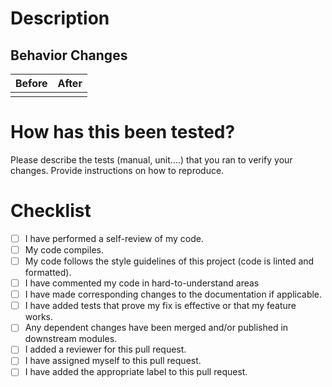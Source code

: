 # Description

[//]: # 'Summarize changes and the related issue. Include motivation and context.'

## Behavior Changes

[//]: # 'Delete this section if not applicable'

| Before | After |
| ------ | ----- |
|        |       |

# How has this been tested?

[//]: # 'Delete this section if not applicable'

Please describe the tests (manual, unit....) that you ran to verify your changes. Provide instructions on how to reproduce.

# Checklist

- [ ] I have performed a self-review of my code.
- [ ] My code compiles.
- [ ] My code follows the style guidelines of this project (code is linted and formatted).
- [ ] I have commented my code in hard-to-understand areas
- [ ] I have made corresponding changes to the documentation if applicable.
- [ ] I have added tests that prove my fix is effective or that my feature works.
- [ ] Any dependent changes have been merged and/or published in downstream modules.
- [ ] I added a reviewer for this pull request.
- [ ] I have assigned myself to this pull request.
- [ ] I have added the appropriate label to this pull request.
